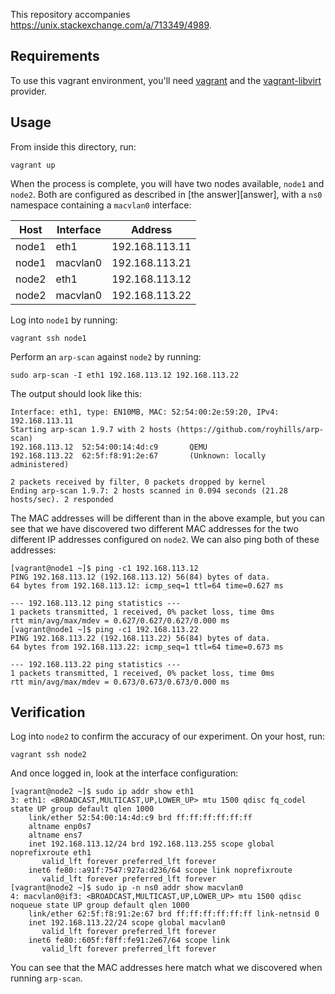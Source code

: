 This repository accompanies <https://unix.stackexchange.com/a/713349/4989>.

## Requirements

To use this vagrant environment, you'll need [vagrant][] and the [vagrant-libvirt][] provider.

[vagrant]: https://www.vagrantup.com/
[vagrant-libvirt]:  https://github.com/vagrant-libvirt/vagrant-libvirt

## Usage

From inside this directory, run:

```
vagrant up
```

When the process is complete, you will have two nodes available, `node1` and `node2`. Both are configured as described in [the answer][answer], with a `ns0` namespace containing a `macvlan0` interface:

| Host  | Interface | Address        |
|-------|-----------|----------------|
| node1 | eth1      | 192.168.113.11 |
| node1 | macvlan0  | 192.168.113.21 |
| node2 | eth1      | 192.168.113.12 |
| node2 | macvlan0  | 192.168.113.22 |

Log into `node1` by running:

```
vagrant ssh node1
```

Perform an `arp-scan` against `node2` by running:

```
sudo arp-scan -I eth1 192.168.113.12 192.168.113.22
```

The output should look like this:

```
Interface: eth1, type: EN10MB, MAC: 52:54:00:2e:59:20, IPv4: 192.168.113.11
Starting arp-scan 1.9.7 with 2 hosts (https://github.com/royhills/arp-scan)
192.168.113.12  52:54:00:14:4d:c9       QEMU
192.168.113.22  62:5f:f8:91:2e:67       (Unknown: locally administered)

2 packets received by filter, 0 packets dropped by kernel
Ending arp-scan 1.9.7: 2 hosts scanned in 0.094 seconds (21.28 hosts/sec). 2 responded
```

The MAC addresses will be different than in the above example, but you can see that we have discovered two different MAC addresses for the two different IP addresses configured on `node2`. We can also ping both of these addresses:

```
[vagrant@node1 ~]$ ping -c1 192.168.113.12
PING 192.168.113.12 (192.168.113.12) 56(84) bytes of data.
64 bytes from 192.168.113.12: icmp_seq=1 ttl=64 time=0.627 ms

--- 192.168.113.12 ping statistics ---
1 packets transmitted, 1 received, 0% packet loss, time 0ms
rtt min/avg/max/mdev = 0.627/0.627/0.627/0.000 ms
[vagrant@node1 ~]$ ping -c1 192.168.113.22
PING 192.168.113.22 (192.168.113.22) 56(84) bytes of data.
64 bytes from 192.168.113.22: icmp_seq=1 ttl=64 time=0.673 ms

--- 192.168.113.22 ping statistics ---
1 packets transmitted, 1 received, 0% packet loss, time 0ms
rtt min/avg/max/mdev = 0.673/0.673/0.673/0.000 ms
```

## Verification

Log into `node2` to confirm the accuracy of our experiment. On your host, run:

```
vagrant ssh node2
```

And once logged in, look at the interface configuration:

```
[vagrant@node2 ~]$ sudo ip addr show eth1
3: eth1: <BROADCAST,MULTICAST,UP,LOWER_UP> mtu 1500 qdisc fq_codel state UP group default qlen 1000
    link/ether 52:54:00:14:4d:c9 brd ff:ff:ff:ff:ff:ff
    altname enp0s7
    altname ens7
    inet 192.168.113.12/24 brd 192.168.113.255 scope global noprefixroute eth1
       valid_lft forever preferred_lft forever
    inet6 fe80::a91f:7547:927a:d236/64 scope link noprefixroute
       valid_lft forever preferred_lft forever
[vagrant@node2 ~]$ sudo ip -n ns0 addr show macvlan0
4: macvlan0@if3: <BROADCAST,MULTICAST,UP,LOWER_UP> mtu 1500 qdisc noqueue state UP group default qlen 1000
    link/ether 62:5f:f8:91:2e:67 brd ff:ff:ff:ff:ff:ff link-netnsid 0
    inet 192.168.113.22/24 scope global macvlan0
       valid_lft forever preferred_lft forever
    inet6 fe80::605f:f8ff:fe91:2e67/64 scope link
       valid_lft forever preferred_lft forever
```

You can see that the MAC addresses here match what we discovered when running `arp-scan`.
